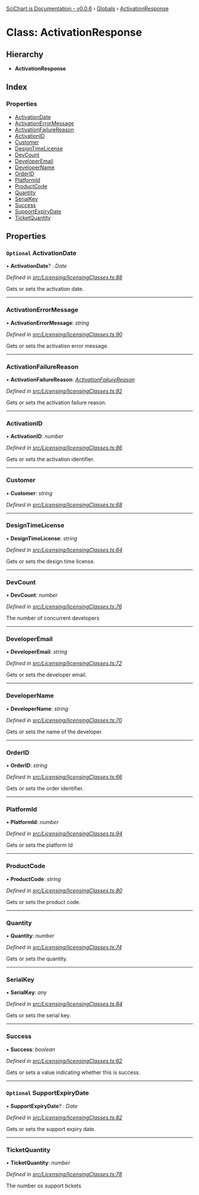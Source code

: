 [SciChart.js Documentation - v0.0.6](../README.md) › [Globals](../globals.md) › [ActivationResponse](activationresponse.md)

# Class: ActivationResponse

## Hierarchy

* **ActivationResponse**

## Index

### Properties

* [ActivationDate](activationresponse.md#optional-activationdate)
* [ActivationErrorMessage](activationresponse.md#activationerrormessage)
* [ActivationFailureReason](activationresponse.md#activationfailurereason)
* [ActivationID](activationresponse.md#activationid)
* [Customer](activationresponse.md#customer)
* [DesignTimeLicense](activationresponse.md#designtimelicense)
* [DevCount](activationresponse.md#devcount)
* [DeveloperEmail](activationresponse.md#developeremail)
* [DeveloperName](activationresponse.md#developername)
* [OrderID](activationresponse.md#orderid)
* [PlatformId](activationresponse.md#platformid)
* [ProductCode](activationresponse.md#productcode)
* [Quantity](activationresponse.md#quantity)
* [SerialKey](activationresponse.md#serialkey)
* [Success](activationresponse.md#success)
* [SupportExpiryDate](activationresponse.md#optional-supportexpirydate)
* [TicketQuantity](activationresponse.md#ticketquantity)

## Properties

### `Optional` ActivationDate

• **ActivationDate**? : *Date*

*Defined in [src/Licensing/licensingClasses.ts:88](https://github.com/ABTSoftware/SciChart.Dev/blob/46671d21ce/Web/src/SciChart/src/Licensing/licensingClasses.ts#L88)*

Gets or sets the activation date.

___

###  ActivationErrorMessage

• **ActivationErrorMessage**: *string*

*Defined in [src/Licensing/licensingClasses.ts:90](https://github.com/ABTSoftware/SciChart.Dev/blob/46671d21ce/Web/src/SciChart/src/Licensing/licensingClasses.ts#L90)*

Gets or sets the activation error message.

___

###  ActivationFailureReason

• **ActivationFailureReason**: *[ActivationFailureReason](../enums/activationfailurereason.md)*

*Defined in [src/Licensing/licensingClasses.ts:92](https://github.com/ABTSoftware/SciChart.Dev/blob/46671d21ce/Web/src/SciChart/src/Licensing/licensingClasses.ts#L92)*

Gets or sets the activation failure reason.

___

###  ActivationID

• **ActivationID**: *number*

*Defined in [src/Licensing/licensingClasses.ts:86](https://github.com/ABTSoftware/SciChart.Dev/blob/46671d21ce/Web/src/SciChart/src/Licensing/licensingClasses.ts#L86)*

Gets or sets the activation identifier.

___

###  Customer

• **Customer**: *string*

*Defined in [src/Licensing/licensingClasses.ts:68](https://github.com/ABTSoftware/SciChart.Dev/blob/46671d21ce/Web/src/SciChart/src/Licensing/licensingClasses.ts#L68)*

___

###  DesignTimeLicense

• **DesignTimeLicense**: *string*

*Defined in [src/Licensing/licensingClasses.ts:64](https://github.com/ABTSoftware/SciChart.Dev/blob/46671d21ce/Web/src/SciChart/src/Licensing/licensingClasses.ts#L64)*

Gets or sets the design time license.

___

###  DevCount

• **DevCount**: *number*

*Defined in [src/Licensing/licensingClasses.ts:76](https://github.com/ABTSoftware/SciChart.Dev/blob/46671d21ce/Web/src/SciChart/src/Licensing/licensingClasses.ts#L76)*

The number of concurrent developers

___

###  DeveloperEmail

• **DeveloperEmail**: *string*

*Defined in [src/Licensing/licensingClasses.ts:72](https://github.com/ABTSoftware/SciChart.Dev/blob/46671d21ce/Web/src/SciChart/src/Licensing/licensingClasses.ts#L72)*

Gets or sets the developer email.

___

###  DeveloperName

• **DeveloperName**: *string*

*Defined in [src/Licensing/licensingClasses.ts:70](https://github.com/ABTSoftware/SciChart.Dev/blob/46671d21ce/Web/src/SciChart/src/Licensing/licensingClasses.ts#L70)*

Gets or sets the name of the developer.

___

###  OrderID

• **OrderID**: *string*

*Defined in [src/Licensing/licensingClasses.ts:66](https://github.com/ABTSoftware/SciChart.Dev/blob/46671d21ce/Web/src/SciChart/src/Licensing/licensingClasses.ts#L66)*

Gets or sets the order identifier.

___

###  PlatformId

• **PlatformId**: *number*

*Defined in [src/Licensing/licensingClasses.ts:94](https://github.com/ABTSoftware/SciChart.Dev/blob/46671d21ce/Web/src/SciChart/src/Licensing/licensingClasses.ts#L94)*

Gets or sets the platform Id

___

###  ProductCode

• **ProductCode**: *string*

*Defined in [src/Licensing/licensingClasses.ts:80](https://github.com/ABTSoftware/SciChart.Dev/blob/46671d21ce/Web/src/SciChart/src/Licensing/licensingClasses.ts#L80)*

Gets or sets the product code.

___

###  Quantity

• **Quantity**: *number*

*Defined in [src/Licensing/licensingClasses.ts:74](https://github.com/ABTSoftware/SciChart.Dev/blob/46671d21ce/Web/src/SciChart/src/Licensing/licensingClasses.ts#L74)*

Gets or sets the quantity.

___

###  SerialKey

• **SerialKey**: *any*

*Defined in [src/Licensing/licensingClasses.ts:84](https://github.com/ABTSoftware/SciChart.Dev/blob/46671d21ce/Web/src/SciChart/src/Licensing/licensingClasses.ts#L84)*

Gets or sets the serial key.

___

###  Success

• **Success**: *boolean*

*Defined in [src/Licensing/licensingClasses.ts:62](https://github.com/ABTSoftware/SciChart.Dev/blob/46671d21ce/Web/src/SciChart/src/Licensing/licensingClasses.ts#L62)*

Gets or sets a value indicating whether this  is success.

___

### `Optional` SupportExpiryDate

• **SupportExpiryDate**? : *Date*

*Defined in [src/Licensing/licensingClasses.ts:82](https://github.com/ABTSoftware/SciChart.Dev/blob/46671d21ce/Web/src/SciChart/src/Licensing/licensingClasses.ts#L82)*

Gets or sets the support expiry date.

___

###  TicketQuantity

• **TicketQuantity**: *number*

*Defined in [src/Licensing/licensingClasses.ts:78](https://github.com/ABTSoftware/SciChart.Dev/blob/46671d21ce/Web/src/SciChart/src/Licensing/licensingClasses.ts#L78)*

The number os support tickets
